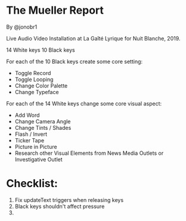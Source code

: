 # The Mueller Report
By @jonobr1

Live Audio Video Installation at La Gaîté Lyrique for Nuit Blanche, 2019.

14 White keys
10 Black keys

For each of the 10 Black keys create some core setting:
+ Toggle Record
+ Toggle Looping
+ Change Color Palette
+ Change Typeface

For each of the 14 White keys change some core visual aspect:
+ Add Word
+ Change Camera Angle
+ Change Tints / Shades
+ Flash / Invert
+ Ticker Tape
+ Picture in Picture
+ Research other Visual Elements from News Media Outlets or Investigative Outlet

# Checklist:
1. Fix updateText triggers when releasing keys
2. Black keys shouldn't affect pressure
3. 
